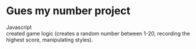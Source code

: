 # Gues my number project

Javascript <br />
created game logic (creates a random number between 1-20, recording the highest score, manipulating styles).
